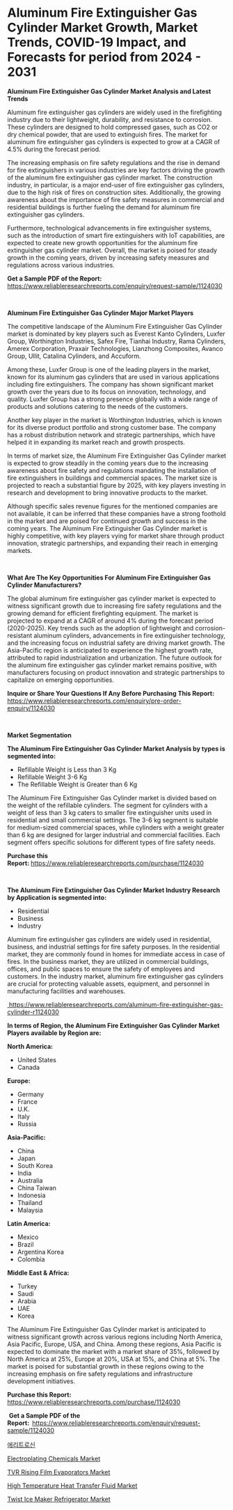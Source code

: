 <p><h1>Aluminum Fire Extinguisher Gas Cylinder Market Growth, Market Trends, COVID-19 Impact, and Forecasts for period from 2024 - 2031</h1></p><p><strong>Aluminum Fire Extinguisher Gas Cylinder Market Analysis and Latest Trends</strong></p>
<p><p>Aluminum fire extinguisher gas cylinders are widely used in the firefighting industry due to their lightweight, durability, and resistance to corrosion. These cylinders are designed to hold compressed gases, such as CO2 or dry chemical powder, that are used to extinguish fires. The market for aluminum fire extinguisher gas cylinders is expected to grow at a CAGR of 4.5% during the forecast period.</p><p>The increasing emphasis on fire safety regulations and the rise in demand for fire extinguishers in various industries are key factors driving the growth of the aluminum fire extinguisher gas cylinder market. The construction industry, in particular, is a major end-user of fire extinguisher gas cylinders, due to the high risk of fires on construction sites. Additionally, the growing awareness about the importance of fire safety measures in commercial and residential buildings is further fueling the demand for aluminum fire extinguisher gas cylinders.</p><p>Furthermore, technological advancements in fire extinguisher systems, such as the introduction of smart fire extinguishers with IoT capabilities, are expected to create new growth opportunities for the aluminum fire extinguisher gas cylinder market. Overall, the market is poised for steady growth in the coming years, driven by increasing safety measures and regulations across various industries.</p></p>
<p><strong>Get a Sample PDF of the Report:&nbsp;</strong> <a href="https://www.reliableresearchreports.com/enquiry/request-sample/1124030">https://www.reliableresearchreports.com/enquiry/request-sample/1124030</a></p>
<p>&nbsp;</p>
<p><strong>Aluminum Fire Extinguisher Gas Cylinder Major Market Players</strong></p>
<p><p>The competitive landscape of the Aluminum Fire Extinguisher Gas Cylinder market is dominated by key players such as Everest Kanto Cylinders, Luxfer Group, Worthington Industries, Safex Fire, Tianhai Industry, Rama Cylinders, Amerex Corporation, Praxair Technologies, Lianzhong Composites, Avanco Group, Ullit, Catalina Cylinders, and Accuform. </p><p>Among these, Luxfer Group is one of the leading players in the market, known for its aluminum gas cylinders that are used in various applications including fire extinguishers. The company has shown significant market growth over the years due to its focus on innovation, technology, and quality. Luxfer Group has a strong presence globally with a wide range of products and solutions catering to the needs of the customers.</p><p>Another key player in the market is Worthington Industries, which is known for its diverse product portfolio and strong customer base. The company has a robust distribution network and strategic partnerships, which have helped it in expanding its market reach and growth prospects.</p><p>In terms of market size, the Aluminum Fire Extinguisher Gas Cylinder market is expected to grow steadily in the coming years due to the increasing awareness about fire safety and regulations mandating the installation of fire extinguishers in buildings and commercial spaces. The market size is projected to reach a substantial figure by 2025, with key players investing in research and development to bring innovative products to the market.</p><p>Although specific sales revenue figures for the mentioned companies are not available, it can be inferred that these companies have a strong foothold in the market and are poised for continued growth and success in the coming years. The Aluminum Fire Extinguisher Gas Cylinder market is highly competitive, with key players vying for market share through product innovation, strategic partnerships, and expanding their reach in emerging markets.</p></p>
<p>&nbsp;</p>
<p><strong>What Are The Key Opportunities For Aluminum Fire Extinguisher Gas Cylinder Manufacturers?</strong></p>
<p><p>The global aluminum fire extinguisher gas cylinder market is expected to witness significant growth due to increasing fire safety regulations and the growing demand for efficient firefighting equipment. The market is projected to expand at a CAGR of around 4% during the forecast period (2020-2025). Key trends such as the adoption of lightweight and corrosion-resistant aluminum cylinders, advancements in fire extinguisher technology, and the increasing focus on industrial safety are driving market growth. The Asia-Pacific region is anticipated to experience the highest growth rate, attributed to rapid industrialization and urbanization. The future outlook for the aluminum fire extinguisher gas cylinder market remains positive, with manufacturers focusing on product innovation and strategic partnerships to capitalize on emerging opportunities.</p></p>
<p><strong>Inquire or Share Your Questions If Any Before Purchasing This Report:</strong> <a href="https://www.reliableresearchreports.com/enquiry/pre-order-enquiry/1124030">https://www.reliableresearchreports.com/enquiry/pre-order-enquiry/1124030</a></p>
<p>&nbsp;</p>
<p><strong>Market Segmentation</strong></p>
<p><strong>The Aluminum Fire Extinguisher Gas Cylinder Market Analysis by types is segmented into:</strong></p>
<p><ul><li>Refillable Weight is Less than 3 Kg</li><li>Refillable Weight 3-6 Kg</li><li>The Refillable Weight is Greater than 6 Kg</li></ul></p>
<p><p>The Aluminum Fire Extinguisher Gas Cylinder market is divided based on the weight of the refillable cylinders. The segment for cylinders with a weight of less than 3 kg caters to smaller fire extinguisher units used in residential and small commercial settings. The 3-6 kg segment is suitable for medium-sized commercial spaces, while cylinders with a weight greater than 6 kg are designed for larger industrial and commercial facilities. Each segment offers specific solutions for different types of fire safety needs.</p></p>
<p><strong>Purchase this Report:&nbsp;</strong><a href="https://www.reliableresearchreports.com/purchase/1124030">https://www.reliableresearchreports.com/purchase/1124030</a></p>
<p>&nbsp;</p>
<p><strong>The Aluminum Fire Extinguisher Gas Cylinder Market Industry Research by Application is segmented into:</strong></p>
<p><ul><li>Residential</li><li>Business</li><li>Industry</li></ul></p>
<p><p>Aluminum fire extinguisher gas cylinders are widely used in residential, business, and industrial settings for fire safety purposes. In the residential market, they are commonly found in homes for immediate access in case of fires. In the business market, they are utilized in commercial buildings, offices, and public spaces to ensure the safety of employees and customers. In the industry market, aluminum fire extinguisher gas cylinders are crucial for protecting valuable assets, equipment, and personnel in manufacturing facilities and warehouses.</p></p>
<p><a href="https://www.reliableresearchreports.com/aluminum-fire-extinguisher-gas-cylinder-r1124030">&nbsp;https://www.reliableresearchreports.com/aluminum-fire-extinguisher-gas-cylinder-r1124030</a></p>
<p><strong>In terms of Region, the Aluminum Fire Extinguisher Gas Cylinder Market Players available by Region are:</strong></p>
<p>
    <p> <strong> North America: </strong>
        <ul>
            <li>United States</li>
            <li>Canada</li>
        </ul>
        </p> 
    <p> <strong> Europe: </strong>
        <ul>
            <li>Germany</li>
            <li>France</li>
            <li>U.K.</li>
            <li>Italy</li>
            <li>Russia</li>
        </ul>
        </p> 
    <p> <strong> Asia-Pacific: </strong>
        <ul>
            <li>China</li>
            <li>Japan</li>
            <li>South Korea</li>
            <li>India</li>
            <li>Australia</li>
            <li>China Taiwan</li>
            <li>Indonesia</li>
            <li>Thailand</li>
            <li>Malaysia</li>
        </ul>
        </p> 
    <p> <strong> Latin America: </strong>
        <ul>
            <li>Mexico</li>
            <li>Brazil</li>
            <li>Argentina Korea</li>
            <li>Colombia</li>
        </ul>
        </p> 
    <p> <strong> Middle East & Africa: </strong>
        <ul>
            <li>Turkey</li>
            <li>Saudi</li>
            <li>Arabia</li>
            <li>UAE</li>
            <li>Korea</li>
        </ul>
    </p>
    </p>
<p><p>The Aluminum Fire Extinguisher Gas Cylinder market is anticipated to witness significant growth across various regions including North America, Asia Pacific, Europe, USA, and China. Among these regions, Asia Pacific is expected to dominate the market with a market share of 35%, followed by North America at 25%, Europe at 20%, USA at 15%, and China at 5%. The market is poised for substantial growth in these regions owing to the increasing emphasis on fire safety regulations and infrastructure development initiatives.</p></p>
<p><strong>Purchase this Report: </strong><a href="https://www.reliableresearchreports.com/purchase/1124030">https://www.reliableresearchreports.com/purchase/1124030</a></p>
<p>&nbsp;<strong>Get a Sample PDF of the Report:&nbsp;&nbsp;</strong><a href="https://www.reliableresearchreports.com/enquiry/request-sample/1124030">https://www.reliableresearchreports.com/enquiry/request-sample/1124030</a></p>
<p><strong></strong></p>
<p><p><a href="https://github.com/TobyKub4685/Market-Research-Report-List-1/blob/main/234710035794.md">에리트로신</a></p><p><a href="https://issuu.com/reportprime-2/docs/electroplating-chemicals-market-size-2030.pptx">Electroplating Chemicals Market</a></p><p><a href="https://github.com/jaidynmorantestelletmjzya/Market-Research-Report-List-2/blob/main/tvr-rising-film-evaporators-market.md">TVR Rising Film Evaporators Market</a></p><p><a href="https://issuu.com/reportprime-2/docs/high-temperature-heat-transfer-fluid-market-size-2">High Temperature Heat Transfer Fluid Market</a></p><p><a href="https://github.com/ruddyyedelwadw/Market-Research-Report-List-2/blob/main/twist-ice-maker-refrigerator-market.md">Twist Ice Maker Refrigerator Market</a></p></p>